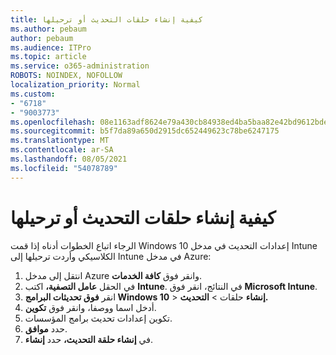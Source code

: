 ```yaml
---
title: كيفية إنشاء حلقات التحديث أو ترحيلها
ms.author: pebaum
author: pebaum
ms.audience: ITPro
ms.topic: article
ms.service: o365-administration
ROBOTS: NOINDEX, NOFOLLOW
localization_priority: Normal
ms.custom:
- "6718"
- "9003773"
ms.openlocfilehash: 08e1163adf8624e79a430cb84938ed4ba5baa82e42bd9612bde8ad18efd0b3cb
ms.sourcegitcommit: b5f7da89a650d2915dc652449623c78be6247175
ms.translationtype: MT
ms.contentlocale: ar-SA
ms.lasthandoff: 08/05/2021
ms.locfileid: "54078789"
---
```

# <a name="how-to-create-or-migrate-update-rings"></a>كيفية إنشاء حلقات التحديث أو ترحيلها

الرجاء اتباع الخطوات أدناه إذا قمت Windows 10 إعدادات التحديث في مدخل Intune الكلاسيكي وأردت ترحيلها إلى Intune في مدخل Azure:

1. انتقل إلى مدخل Azure وانقر فوق **كافة الخدمات**.
2. في الحقل **عامل التصفية،** اكتب **Intune**. في النتائج، انقر فوق **Microsoft Intune**.
3. انقر **فوق تحديثات البرامج Windows 10**  >  **إنشاء** حلقات  >  **التحديث.**
4. أدخل اسما ووصفا، وانقر فوق **تكوين**.
5. تكوين إعدادات تحديث برامج المؤسسات.
6. حدد **موافق**.
7. في **إنشاء حلقة التحديث،** حدد **إنشاء**.
